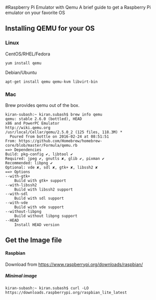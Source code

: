 #Raspberry Pi Emulator with Qemu
A brief guide to get a Raspberry Pi emulator on your favorite OS

## Installing QEMU for your OS

### Linux 

CentOS/RHEL/Fedora
~~~~
yum install qemu
~~~~

Debian/Ubuntu

~~~~
apt-get install qemu qemu-kvm libvirt-bin
~~~~

### Mac
Brew provides qemu out of the box. 

~~~~
kiran-subash:~ kiran.subash$ brew info qemu
qemu: stable 2.6.0 (bottled), HEAD
x86 and PowerPC Emulator
http://wiki.qemu.org
/usr/local/Cellar/qemu/2.5.0_2 (125 files, 118.3M) *
  Poured from bottle on 2016-02-24 at 08:51:51
From: https://github.com/Homebrew/homebrew-core/blob/master/Formula/qemu.rb
==> Dependencies
Build: pkg-config ✔, libtool ✔
Required: jpeg ✔, gnutls ✘, glib ✔, pixman ✔
Recommended: libpng ✔
Optional: vde ✘, sdl ✘, gtk+ ✘, libssh2 ✘
==> Options
--with-gtk+
	Build with gtk+ support
--with-libssh2
	Build with libssh2 support
--with-sdl
	Build with sdl support
--with-vde
	Build with vde support
--without-libpng
	Build without libpng support
--HEAD
	Install HEAD version
~~~~

## Get the Image file
#### Raspbian
Download from https://www.raspberrypi.org/downloads/raspbian/

##### Minimal image 
~~~~
kiran-subash:~ kiran.subash$ curl -LO https://downloads.raspberrypi.org/raspbian_lite_latest
~~~~
